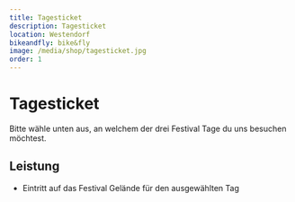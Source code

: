 ```yaml
---
title: Tagesticket
description: Tagesticket
location: Westendorf
bikeandfly: bike&fly
image: /media/shop/tagesticket.jpg
order: 1
---
```


# Tagesticket

Bitte wähle unten aus, an welchem der drei Festival Tage du uns besuchen möchtest. 

## Leistung

- Eintritt auf das Festival Gelände für den ausgewählten Tag

<ContentImageGallery path="/media/shop/gallerie/"/>
